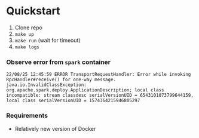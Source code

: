 # Quickstart

1. Clone repo
2. `make up`
3. `make run` (wait for timeout)
4. `make logs`

### Observe error from `spark` container
```
22/08/25 12:45:59 ERROR TransportRequestHandler: Error while invoking RpcHandler#receive() for one-way message.
java.io.InvalidClassException: org.apache.spark.deploy.ApplicationDescription; local class incompatible: stream classdesc serialVersionUID = 6543101073799644159, local class serialVersionUID = 1574364215946805297
```

### Requirements
* Relatively new version of Docker
